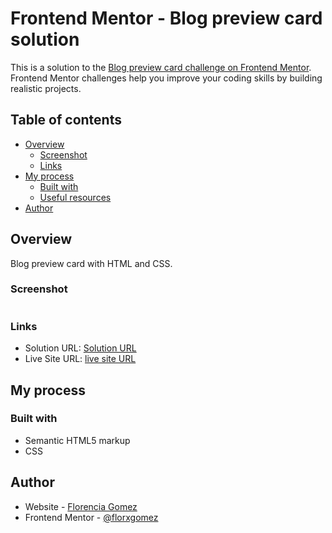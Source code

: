 # Frontend Mentor - Blog preview card solution

This is a solution to the [Blog preview card challenge on Frontend Mentor](https://www.frontendmentor.io/challenges/blog-preview-card-ckPaj01IcS). Frontend Mentor challenges help you improve your coding skills by building realistic projects.

## Table of contents

- [Overview](#overview)
  - [Screenshot](#screenshot)
  - [Links](#links)
- [My process](#my-process)
  - [Built with](#built-with)
  - [Useful resources](#useful-resources)
- [Author](#author)

## Overview

Blog preview card with HTML and CSS.

### Screenshot

![]()

### Links

- Solution URL: [Solution URL](https://github.com/florxgomez/blog-preview-card)
- Live Site URL: [live site URL](https://florxgomez.github.io/blog-preview-card/)

## My process

### Built with

- Semantic HTML5 markup
- CSS

## Author

- Website - [Florencia Gomez](https://florencia-gomez.netlify.app/)
- Frontend Mentor - [@florxgomez](https://www.frontendmentor.io/profile/florxgomez)
